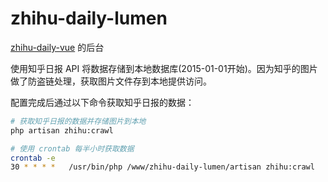 # zhihu-daily-lumen

[zhihu-daily-vue](https://github.com/poplary/zhihu-daily-vue) 的后台

使用知乎日报 API 将数据存储到本地数据库(2015-01-01开始)。因为知乎的图片做了防盗链处理，获取图片文件存到本地提供访问。

配置完成后通过以下命令获取知乎日报的数据：

``` bash
# 获取知乎日报的数据并存储图片到本地
php artisan zhihu:crawl

# 使用 crontab 每半小时获取数据
crontab -e
30 * * * *   /usr/bin/php /www/zhihu-daily-lumen/artisan zhihu:crawl

```

